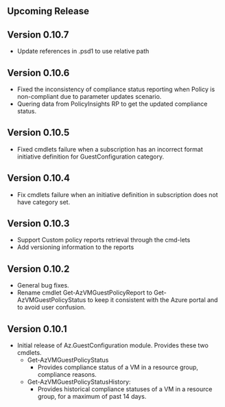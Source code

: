 <!--
    Please leave this section at the top of the change log.

    Changes for the upcoming release should go under the section titled "Upcoming Release", and should adhere to the following format:

    ## Upcoming Release
    * Overview of change #1
        - Additional information about change #1
    * Overview of change #2
        - Additional information about change #2
        - Additional information about change #2
    * Overview of change #3
    * Overview of change #4
        - Additional information about change #4

    ## YYYY.MM.DD - Version X.Y.Z (Previous Release)
    * Overview of change #1
        - Additional information about change #1
-->
## Upcoming Release

## Version 0.10.7
* Update references in .psd1 to use relative path

## Version 0.10.6
* Fixed the inconsistency of compliance status reporting when Policy is non-compliant due to parameter updates scenario.
* Quering data from PolicyInsights RP to get the updated compliance status.  

## Version 0.10.5
- Fixed cmdlets failure when a subscription has an incorrect format initiative definition for GuestConfiguration category.

## Version 0.10.4
* Fix cmdlets failure when an initiative definition in subscription does not have category set.

## Version 0.10.3
- Support Custom policy reports retrieval through the cmd-lets
- Add versioning information to the reports

## Version 0.10.2
- General bug fixes.
- Rename cmdlet Get-AzVMGuestPolicyReport to Get-AzVMGuestPolicyStatus to keep it consistent with the Azure portal and to avoid user confusion.

## Version 0.10.1
* Initial release of Az.GuestConfiguration module. Provides these two cmdlets.
  * Get-AzVMGuestPolicyStatus
    * Provides compliance status of a VM in a resource group, compliance reasons.
  * Get-AzVMGuestPolicyStatusHistory:
    * Provides historical compliance statuses of a VM in a resource group, for a maximum of past 14 days.
